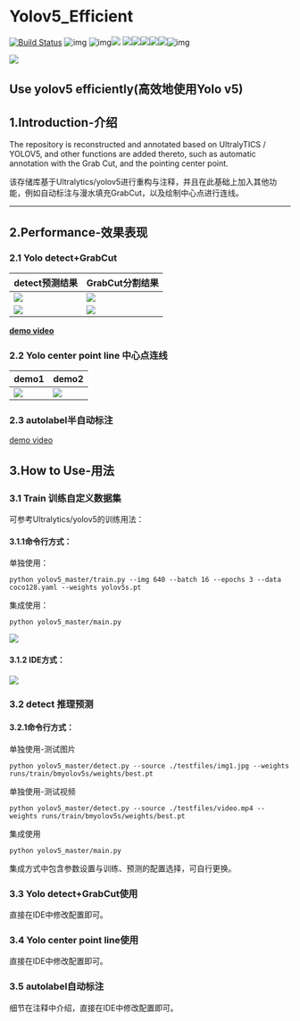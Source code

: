 # Yolov5_Efficient

[![Build Status](https://img.shields.io/endpoint.svg?url=https%3A%2F%2Factions-badge.atrox.dev%2Fatrox%2Fsync-dotenv%2Fbadge&style=flat)](https://github.com/isLinXu/Yolov5_Efficient) ![img](https://badgen.net/badge/icon/vison?icon=awesome&label) ![img](https://badgen.net/badge/icon/learning?icon=deepscan&label)![](https://img.shields.io/badge/-Seminar-blue)
![](https://badgen.net/github/stars/isLinXu/Yolov5_Efficient)![](https://badgen.net/github/forks/isLinXu/Yolov5_Efficient)![](https://badgen.net/github/prs/isLinXu/Yolov5_Efficient)![](https://badgen.net/github/releases/isLinXu/Yolov5_Efficient)![](https://badgen.net/github/license/isLinXu/Yolov5_Efficient)![img](https://hits.dwyl.com/isLinXu/Yolov5_Efficient.svg)

![](https://img2020.cnblogs.com/blog/1571518/202111/1571518-20211105103947692-337341194.png)

Use yolov5 efficiently(高效地使用Yolo v5)
---
## 1.Introduction-介绍

The repository is reconstructed and annotated based on UltralyTICS / YOLOV5, and other functions are added thereto, such as automatic annotation with the Grab Cut, and the pointing center point.

该存储库基于Ultralytics/yolov5进行重构与注释，并且在此基础上加入其他功能，例如自动标注与漫水填充GrabCut，以及绘制中心点进行连线。

---
## 2.Performance-效果表现

### 2.1 Yolo detect+GrabCut

| detect预测结果 | GrabCut分割结果 |
| -------------- | --------------- |
|  ![](https://img2020.cnblogs.com/blog/1571518/202111/1571518-20211105110409690-1455179243.png)     |      ![](https://img2020.cnblogs.com/blog/1571518/202111/1571518-20211105110418858-940040936.png)           |
|![](https://img2020.cnblogs.com/blog/1571518/202111/1571518-20211105110426763-812179903.png) |![](https://img2020.cnblogs.com/blog/1571518/202111/1571518-20211105110435881-328445319.png)      |



[**demo video**](https://www.bilibili.com/video/BV1ET4y1o7ZR/)




### 2.2 Yolo center point line 中心点连线
| demo1                                                        | demo2                                                        |
| ------------------------------------------------------------ | ------------------------------------------------------------ |
| ![](https://img2020.cnblogs.com/blog/1571518/202111/1571518-20211105110651730-834327083.png) | ![](https://img2020.cnblogs.com/blog/1571518/202111/1571518-20211105110705075-1370353606.png) |

### 2.3 autolabel半自动标注
[demo video](https://www.bilibili.com/video/BV1ET4y1o7ZR/)




## 3.How to Use-用法

### 3.1 Train 训练自定义数据集

可参考Ultralytics/yolov5的训练用法：

#### 3.1.1命令行方式：

单独使用：

```shell
python yolov5_master/train.py --img 640 --batch 16 --epochs 3 --data coco128.yaml --weights yolov5s.pt
```

集成使用：

```shell
python yolov5_master/main.py
```
![](https://img2020.cnblogs.com/blog/1571518/202111/1571518-20211105111817968-708151746.png)

#### 3.1.2 IDE方式：
![](https://img2020.cnblogs.com/blog/1571518/202111/1571518-20211105112013475-1447251119.png)

### 3.2 detect 推理预测

#### 3.2.1命令行方式：

单独使用-测试图片

```shell
python yolov5_master/detect.py --source ./testfiles/img1.jpg --weights runs/train/bmyolov5s/weights/best.pt 
```

单独使用-测试视频

```shell
python yolov5_master/detect.py --source ./testfiles/video.mp4 --weights runs/train/bmyolov5s/weights/best.pt 
```

集成使用

```shell
python yolov5_master/main.py
```
集成方式中包含参数设置与训练、预测的配置选择，可自行更换。

### 3.3 Yolo detect+GrabCut使用

直接在IDE中修改配置即可。

### 3.4 Yolo center point line使用

直接在IDE中修改配置即可。

### 3.5 autolabel自动标注

细节在注释中介绍，直接在IDE中修改配置即可。

